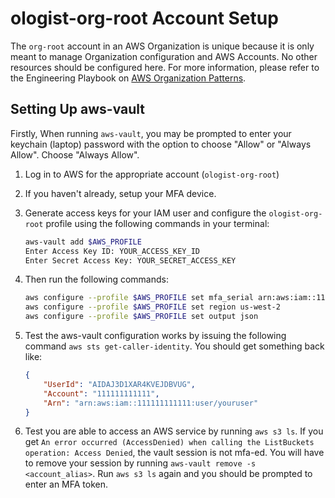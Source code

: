 # ologist-org-root Account Setup

The `org-root` account in an AWS Organization is unique because it is
only meant to manage Organization configuration and AWS Accounts. No
other resources should be configured here. For more information, please
refer to the Engineering Playbook on [AWS Organization
Patterns](https://github.com/trussworks/Engineering-Playbook/blob/master/infra/aws/aws-organizations.md#the-organization-root-account).

## Setting Up aws-vault

Firstly, When running `aws-vault`, you may be prompted to enter your
keychain (laptop) password with the option to choose "Allow" or
"Always Allow". Choose "Always Allow".

1. Log in to AWS for the appropriate account (`ologist-org-root`)
1. If you haven't already, setup your MFA device.
1. Generate access keys for your IAM user and configure the
   `ologist-org-root` profile using the following commands in your
   terminal:

   ```bash
   aws-vault add $AWS_PROFILE
   Enter Access Key ID: YOUR_ACCESS_KEY_ID
   Enter Secret Access Key: YOUR_SECRET_ACCESS_KEY
   ```

1. Then run the following commands:

   ```bash
   aws configure --profile $AWS_PROFILE set mfa_serial arn:aws:iam::111111111111:mfa/YOUR_IAM_USER_NAME
   aws configure --profile $AWS_PROFILE set region us-west-2
   aws configure --profile $AWS_PROFILE set output json
   ```

1. Test the aws-vault configuration works by issuing the following command
   `aws sts get-caller-identity`. You should get something back like:

    ```json
    {
        "UserId": "AIDAJ3D1XAR4KVEJDBVUG",
        "Account": "111111111111",
        "Arn": "arn:aws:iam::111111111111:user/youruser"
    }

1. Test you are able to access an AWS service by running `aws s3 ls`. If
   you get `An error occurred (AccessDenied) when calling the ListBuckets
   operation: Access Denied`, the vault session is not mfa-ed. You will
   have to remove your session by running `aws-vault remove -s
   <account_alias>`. Run `aws s3 ls` again and you should be prompted to
   enter an MFA token.
